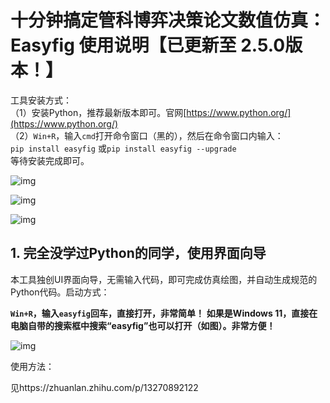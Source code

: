 # 十分钟搞定管科博弈决策论文数值仿真：Easyfig 使用说明【已更新至 2.5.0版本！】

工具安装方式：       
（1）安装Python，推荐最新版本即可。官网[https://www.python.org/](https://www.python.org/)     
（2）``Win+R``，输入``cmd``打开命令窗口（黑的），然后在命令窗口内输入：     
``pip install easyfig`` 或``pip install easyfig --upgrade``     
等待安装完成即可。

![img](https://gitee.com/yuxin-tian-neu/tyxmarkdown-pic/raw/master/20250401104557002.jpeg)

![img](https://gitee.com/yuxin-tian-neu/tyxmarkdown-pic/raw/master/20250401104603264.jpeg)

![img](https://gitee.com/yuxin-tian-neu/tyxmarkdown-pic/raw/master/20250401104619871.jpeg)

## 1. 完全没学过Python的同学，使用界面向导

本工具独创UI界面向导，无需输入代码，即可完成仿真绘图，并自动生成规范的Python代码。启动方式：       

**``Win+R``，输入``easyfig``回车，直接打开，非常简单！** **如果是Windows 11，直接在电脑自带的搜索框中搜索“easyfig”也可以打开（如图）。非常方便！**

![img](https://gitee.com/yuxin-tian-neu/tyxmarkdown-pic/raw/master/20250401104626066.jpeg)

使用方法：

见https://zhuanlan.zhihu.com/p/13270892122

